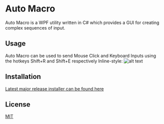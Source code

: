 # Auto Macro

Auto Macro is a WPF utility written in C# which provides a GUI for creating complex sequences of input.

## Usage
Auto Macro can be used to send Mouse Click and Keyboard Inputs using the hotkeys Shift+R and Shift+E respectively
Inline-style: 
![alt text](https://github.com/tomdavisondev/Auto-Macro/Usage.gif)

## Installation

[Latest major release installer can be found here]()

## License

[MIT](https://choosealicense.com/licenses/mit/)